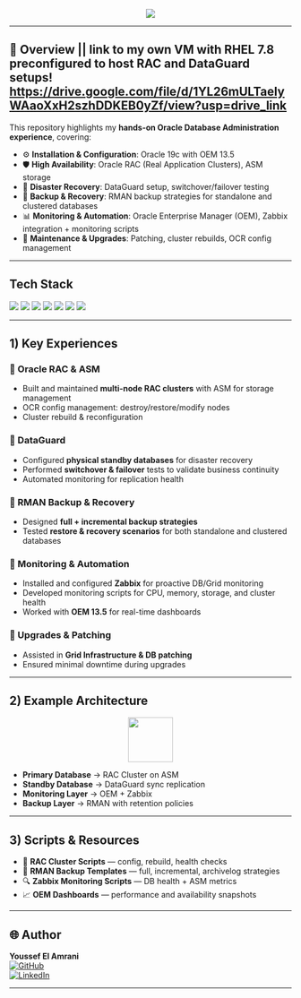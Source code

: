 <p align="center">
  <img src="https://readme-typing-svg.herokuapp.com?size=28&duration=4000&color=F80000&center=true&vCenter=true&width=900&lines=Oracle+Database+Administration;RAC+%7C+ASM+%7C+DataGuard+%7C+RMAN;High+Availability+%26+Disaster+Recovery" />
</p>

---

## 📖 Overview  || link to my own VM with RHEL 7.8 preconfigured to host RAC and DataGuard setups! https://drive.google.com/file/d/1YL26mULTaeIyWAaoXxH2szhDDKEB0yZf/view?usp=drive_link

This repository highlights my **hands-on Oracle Database Administration experience**, covering:  

- ⚙️ **Installation & Configuration**: Oracle 19c with OEM 13.5  
- 🛡️ **High Availability**: Oracle RAC (Real Application Clusters), ASM storage  
- 🔄 **Disaster Recovery**: DataGuard setup, switchover/failover testing  
- 💾 **Backup & Recovery**: RMAN backup strategies for standalone and clustered databases  
- 📊 **Monitoring & Automation**: Oracle Enterprise Manager (OEM), Zabbix integration + monitoring scripts  
- 🔧 **Maintenance & Upgrades**: Patching, cluster rebuilds, OCR config management  

---

## Tech Stack  

<p>
  <img src="https://img.shields.io/badge/Oracle-CC2927?style=for-the-badge&logo=oracle&logoColor=white" />
  <img src="https://img.shields.io/badge/RAC-FF0000?style=for-the-badge&logo=oracle&logoColor=white" />
  <img src="https://img.shields.io/badge/ASM-800000?style=for-the-badge&logo=oracle&logoColor=white" />
  <img src="https://img.shields.io/badge/DataGuard-8A2BE2?style=for-the-badge&logo=oracle&logoColor=white" />
  <img src="https://img.shields.io/badge/RMAN-006400?style=for-the-badge&logo=oracle&logoColor=white" />
  <img src="https://img.shields.io/badge/Zabbix-D40000?style=for-the-badge&logo=zabbix&logoColor=white" />
  <img src="https://img.shields.io/badge/Linux-333333?style=for-the-badge&logo=linux&logoColor=white" />
</p>

---

## 1) Key Experiences  

### 🔹 Oracle RAC & ASM  
- Built and maintained **multi-node RAC clusters** with ASM for storage management  
- OCR config management: destroy/restore/modify nodes  
- Cluster rebuild & reconfiguration  

### 🔹 DataGuard  
- Configured **physical standby databases** for disaster recovery  
- Performed **switchover & failover** tests to validate business continuity  
- Automated monitoring for replication health  

### 🔹 RMAN Backup & Recovery  
- Designed **full + incremental backup strategies**  
- Tested **restore & recovery scenarios** for both standalone and clustered databases  

### 🔹 Monitoring & Automation  
- Installed and configured **Zabbix** for proactive DB/Grid monitoring  
- Developed monitoring scripts for CPU, memory, storage, and cluster health  
- Worked with **OEM 13.5** for real-time dashboards  

### 🔹 Upgrades & Patching  
- Assisted in **Grid Infrastructure & DB patching**  
- Ensured minimal downtime during upgrades  

---

## 2) Example Architecture  

<p align="center">
  <img src="https://img.icons8.com/color/452/oracle-logo.png" width="80"/>
</p>  

- **Primary Database** → RAC Cluster on ASM  
- **Standby Database** → DataGuard sync replication  
- **Monitoring Layer** → OEM + Zabbix  
- **Backup Layer** → RMAN with retention policies  

---

## 3) Scripts & Resources  

- 📝 **RAC Cluster Scripts** — config, rebuild, health checks  
- 💾 **RMAN Backup Templates** — full, incremental, archivelog strategies  
- 🔍 **Zabbix Monitoring Scripts** — DB health + ASM metrics  
- 📈 **OEM Dashboards** — performance and availability snapshots  

---

## 🌐 Author  

**Youssef El Amrani**  
[![GitHub](https://img.shields.io/badge/GitHub-Youssefs--lib-181717?logo=github&style=for-the-badge)](https://github.com/Youssefs-lib)  
[![LinkedIn](https://img.shields.io/badge/LinkedIn-Profile-0A66C2?logo=linkedin&style=for-the-badge)](https://www.linkedin.com/in/youssef-el-amrani-468276336/)  

---
